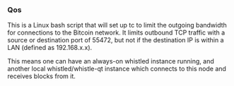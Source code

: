 ### Qos ###

This is a Linux bash script that will set up tc to limit the outgoing bandwidth for connections to the Bitcoin network. It limits outbound TCP traffic with a source or destination port of 55472, but not if the destination IP is within a LAN (defined as 192.168.x.x).

This means one can have an always-on whistled instance running, and another local whistled/whistle-qt instance which connects to this node and receives blocks from it.
